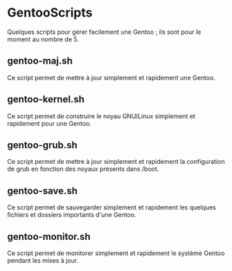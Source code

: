 # GentooScripts
Quelques scripts pour gérer facilement une Gentoo ; ils sont pour le moment au nombre de 5.

## gentoo-maj.sh
Ce script permet de mettre à jour simplement et rapidement une Gentoo.

## gentoo-kernel.sh
Ce script permet de construire le noyau GNU/Linux simplement et rapidement pour une Gentoo.

## gentoo-grub.sh
Ce script permet de mettre à jour simplement et rapidement la configuration de grub en fonction des noyaux présents dans /boot.

## gentoo-save.sh
Ce script permet de sauvegarder simplement et rapidement les quelques fichiers et dossiers importants d'une Gentoo.

## gentoo-monitor.sh
Ce script permet de monitorer simplement et rapidement le système Gentoo pendant les mises à jour.

